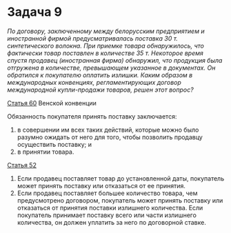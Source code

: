 # Задача 9

_По договору, заключенному между белорусским предприятием и иностранной фирмой предусматривалась поставка 30 т. синтетического волокна. При приемке товара обнаружилось, что фактически товар поставлен в количестве 35 т. Некоторое время спустя продавец (иностранная фирма) обнаружил, что продукция была отгружена в количестве, превышающем указанное в документах. Он обратился к покупателю оплатить излишки. Каким образом в международных конвенциях, регламентирующих договор международной купли-продажи товаров, решен этот вопрос?_

[Статья 60](http://www.cisg.ru/konvenciya-text-postatejno.php?id=60) Венской конвенции

Обязанность покупателя принять поставку заключается:

1. в совершении им всех таких действий, которые можно было разумно ожидать от него для того, чтобы позволить продавцу осуществить поставку; и
2. в принятии товара.

[Статья 52](http://www.cisg.ru/konvenciya-text-postatejno.php?id=52)

1. Если продавец поставляет товар до установленной даты, покупатель может принять поставку или отказаться от ее принятия.
2. Если продавец поставляет большее количество товара, чем предусмотрено договором, покупатель может принять поставку или отказаться от принятия поставки излишнего количества. Если покупатель принимает поставку всего или части излишнего количества, он должен уплатить за него по договорной ставке.
